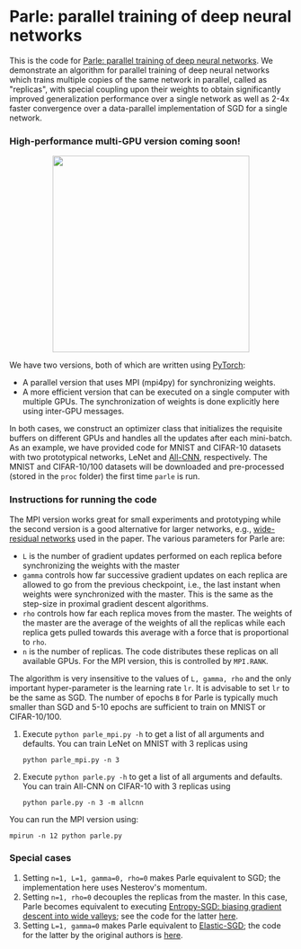 # Parle: parallel training of deep neural networks

This is the code for [Parle: parallel training of deep neural networks](https://arxiv.org/abs/1707.00424). We demonstrate an algorithm for parallel training of deep neural networks which trains multiple copies of the same network in parallel, called as "replicas", with special coupling upon their weights to obtain significantly improved generalization performance over a single network as well as 2-4x faster convergence over a data-parallel implementation of SGD for a single network.

### High-performance multi-GPU version coming soon!

<p align="center">
<img src="https://i.imgur.com/KZlZ3Nw.jpg" width="350">
</p>

We have two versions, both of which are written using [PyTorch](http://pytorch.org):

- A parallel version that uses MPI (mpi4py) for synchronizing weights.
- A more efficient version that can be executed on a single computer with multiple GPUs. The synchronization of weights is done explicitly here using inter-GPU messages.

In both cases, we construct an optimizer class that initializes the requisite buffers on different GPUs and handles all the updates after each mini-batch. As an example, we have provided code for MNIST and CIFAR-10 datasets with two prototypical networks, LeNet and [All-CNN](https://arxiv.org/abs/1412.6806), respectively. The MNIST and CIFAR-10/100 datasets will be downloaded and pre-processed (stored in the ``proc`` folder) the first time ``parle`` is run.

### Instructions for running the code

The MPI version works great for small experiments and prototyping while the second version is a good alternative for larger networks, e.g., [wide-residual networks](https://arxiv.org/abs/1605.07146) used in the paper. The various parameters for Parle are:
- ``L`` is the number of gradient updates performed on each replica before synchronizing the weights with the master
- ``gamma`` controls how far successive gradient updates on each replica are allowed to go from the previous checkpoint, i.e., the last instant when weights were synchronized with the master. This is the same as the step-size in proximal gradient descent algorithms.
- ``rho`` controls how far each replica moves from the master. The weights of the master are the average of the weights of all the replicas while each replica gets pulled towards this average with a force that is proportional to ``rho``.
- ``n`` is the number of replicas. The code distributes these replicas on all available GPUs. For the MPI version, this is controlled by ``MPI.RANK``.

The algorithm is very insensitive to the values of ``L, gamma, rho`` and the only important hyper-parameter is the learning rate ``lr``. It is advisable to set ``lr`` to be the same as SGD. The number of epochs ``B`` for Parle is typically much smaller than SGD and 5-10 epochs are sufficient to train on MNIST or CIFAR-10/100.

1. Execute ``python parle_mpi.py -h`` to get a list of all arguments and defaults. You can train LeNet on MNIST with 3 replicas using
    ```
    python parle_mpi.py -n 3
    ```
2. Execute ``python parle.py -h`` to get a list of all arguments and defaults. You can train All-CNN on CIFAR-10 with 3 replicas using
    ```
    python parle.py -n 3 -m allcnn
    ```

You can run the MPI version using:
```
mpirun -n 12 python parle.py
```

### Special cases
1. Setting ``n=1, L=1, gamma=0, rho=0`` makes Parle equivalent to SGD; the implementation here uses Nesterov's momentum.
2. Setting ``n=1, rho=0`` decouples the replicas from the master. In this case, Parle becomes equivalent to executing [Entropy-SGD: biasing gradient descent into wide valleys](https://arxiv.org/abs/1611.01838); see the code for the latter [here](https://github.com/ucla-vision/entropy-sgd).
3. Setting ``L=1, gamma=0`` makes Parle equivalent to [Elastic-SGD](https://arxiv.org/abs/1412.6651); the code for the latter by the original authors is [here](https://github.com/sixin-zh/mpiT).
